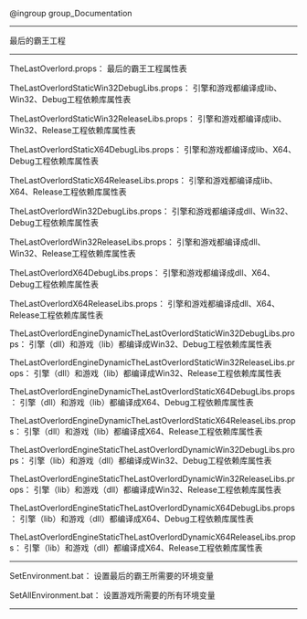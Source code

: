 @ingroup group_Documentation

----------------------------
最后的霸王工程

----------------------------
TheLastOverlord.props：
最后的霸王工程属性表

TheLastOverlordStaticWin32DebugLibs.props：
引擎和游戏都编译成lib、Win32、Debug工程依赖库属性表

TheLastOverlordStaticWin32ReleaseLibs.props：
引擎和游戏都编译成lib、Win32、Release工程依赖库属性表

TheLastOverlordStaticX64DebugLibs.props：
引擎和游戏都编译成lib、X64、Debug工程依赖库属性表

TheLastOverlordStaticX64ReleaseLibs.props：
引擎和游戏都编译成lib、X64、Release工程依赖库属性表

TheLastOverlordWin32DebugLibs.props：
引擎和游戏都编译成dll、Win32、Debug工程依赖库属性表

TheLastOverlordWin32ReleaseLibs.props：
引擎和游戏都编译成dll、Win32、Release工程依赖库属性表

TheLastOverlordX64DebugLibs.props：
引擎和游戏都编译成dll、X64、Debug工程依赖库属性表

TheLastOverlordX64ReleaseLibs.props：
引擎和游戏都编译成dll、X64、Release工程依赖库属性表

TheLastOverlordEngineDynamicTheLastOverlordStaticWin32DebugLibs.props：
引擎（dll）和游戏（lib）都编译成Win32、Debug工程依赖库属性表

TheLastOverlordEngineDynamicTheLastOverlordStaticWin32ReleaseLibs.props：
引擎（dll）和游戏（lib）都编译成Win32、Release工程依赖库属性表

TheLastOverlordEngineDynamicTheLastOverlordStaticX64DebugLibs.props：
引擎（dll）和游戏（lib）都编译成X64、Debug工程依赖库属性表

TheLastOverlordEngineDynamicTheLastOverlordStaticX64ReleaseLibs.props：
引擎（dll）和游戏（lib）都编译成X64、Release工程依赖库属性表

TheLastOverlordEngineStaticTheLastOverlordDynamicWin32DebugLibs.props：
引擎（lib）和游戏（dll）都编译成Win32、Debug工程依赖库属性表

TheLastOverlordEngineStaticTheLastOverlordDynamicWin32ReleaseLibs.props：
引擎（lib）和游戏（dll）都编译成Win32、Release工程依赖库属性表

TheLastOverlordEngineStaticTheLastOverlordDynamicX64DebugLibs.props：
引擎（lib）和游戏（dll）都编译成X64、Debug工程依赖库属性表

TheLastOverlordEngineStaticTheLastOverlordDynamicX64ReleaseLibs.props：
引擎（lib）和游戏（dll）都编译成X64、Release工程依赖库属性表

----------------------------
SetEnvironment.bat：
设置最后的霸王所需要的环境变量

SetAllEnvironment.bat：
设置游戏所需要的所有环境变量

----------------------------